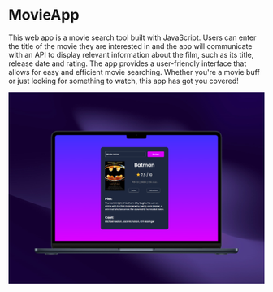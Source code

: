 # MovieApp

This web app is a movie search tool built with JavaScript. Users can enter the title of the movie they are interested in and the app will communicate with an API to display relevant information about the film, such as its title, release date and rating. The app provides a user-friendly interface that allows for easy and efficient movie searching. Whether you're a movie buff or just looking for something to watch, this app has got you covered!

![MovieApp display](https://github.com/oli-kis/olikis-images/blob/oli-kis/142shots_so.png)
